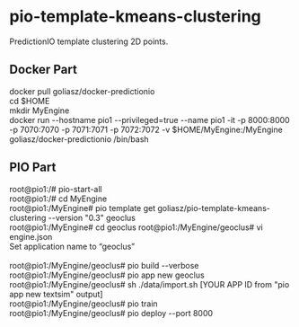 # pio-template-kmeans-clustering

PredictionIO template clustering 2D points. 

## Docker Part

docker pull goliasz/docker-predictionio<br>
cd $HOME<br>
mkdir MyEngine<br>
docker run --hostname pio1 --privileged=true --name pio1 -it -p 8000:8000 -p 7070:7070 -p 7071:7071 -p 7072:7072 -v $HOME/MyEngine:/MyEngine goliasz/docker-predictionio /bin/bash<br>

## PIO Part

root@pio1:/# pio-start-all<br>
root@pio1:/# cd MyEngine<br>
root@pio1:/MyEngine# pio template get goliasz/pio-template-kmeans-clustering --version "0.3" geoclus<br>
root@pio1:/MyEngine# cd geoclus
root@pio1:/MyEngine/geoclus# vi engine.json<br>
Set application name to “geoclus”<br>
<br>
root@pio1:/MyEngine/geoclus# pio build --verbose<br>
root@pio1:/MyEngine/geoclus# pio app new geoclus<br>
root@pio1:/MyEngine/geoclus# sh ./data/import.sh [YOUR APP ID from "pio app new textsim" output]<br>
root@pio1:/MyEngine/geoclus# pio train<br>
root@pio1:/MyEngine/geoclus# pio deploy --port 8000<br>
